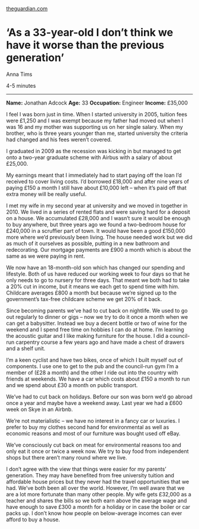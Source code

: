 [theguardian.com](https://www.theguardian.com/money/2019/feb/02/as-a-33-year-old-i-dont-think-we-have-it-worse-than-the-previous-generation)

# ‘As a 33-year-old I don’t think we have it worse than the previous generation’

Anna Tims

4-5 minutes

------

**Name:** Jonathan Adcock
**Age:** 33
**Occupation:** Engineer
**Income:** £35,000

I feel I was born just in time. When I started university in 2005,  tuition fees were £1,250 and I was exempt because my father had moved  out when I was 16 and my mother was supporting us on her single salary.  When my brother, who is three years younger than me, started university  the criteria had changed and his fees weren’t covered.

I graduated in 2009 as the recession was kicking in but managed to  get onto a two-year graduate scheme with Airbus with a salary of about  £25,000.

My earnings meant that I immediately had to start paying off the loan I’d received to cover living costs. I’d borrowed £18,000 and after nine years of paying £150 a month I still have about £10,000 left – when  it’s paid off that extra money will be really useful.

I met my wife in my second year at university and we moved in  together in 2010. We lived in a series of rented flats and were saving  hard for a deposit on a house. We accumulated £28,000 and I wasn’t sure  it would be enough to buy anywhere, but three years ago we found a  two-bedroom house for £240,000 in a scruffier part of town. It would  have been a good £150,000 more where we’d previously been living. The  house needed work but we did as much of it ourselves as possible,  putting in a new bathroom and redecorating. Our mortgage payments are  £900 a month which is about the same as we were paying in rent.

We now have an 18-month-old son which has changed our spending and  lifestyle. Both of us have reduced our working week to four days so that he only needs to go to nursery for three days. That meant we both had  to take a 20% cut in income, but it means we each get to spend time with him. Childcare averages £800 a month but because we’re signed up to the government’s tax-free childcare scheme we get 20% of it back.

Since becoming parents we’ve had to cut back on nightlife. We used to go out regularly to dinner or gigs – now we try to do it once a month  when we can get a babysitter. Instead we buy a decent bottle or two of  wine for the weekend and I spend free time on hobbies I can do at home.  I’m learning the acoustic guitar and I like making furniture for the  house. I did a council-run carpentry course a few years ago and have  made a chest of drawers and a shelf unit. 

I’m a keen cyclist and have two bikes, once of which I built myself  out of components. I use one to get to the pub and the council-run gym  I’m a member of (£28 a month) and the other I ride out into the country  with friends at weekends. We have a car which costs about £150 a month  to run and we spend about £30 a month on public transport.

We’ve had to cut back on holidays. Before our son was born we’d go  abroad once a year and maybe have a weekend away. Last year we had a  £600 week on Skye in an Airbnb.

We’re not materialistic – we have no interest in a fancy car or  luxuries. I prefer to buy my clothes second hand for environmental as  well as economic reasons and most of our furniture was bought used off  eBay. 

We’ve consciously cut back on meat for environmental reasons too and  only eat it once or twice a week now. We try to buy food from  independent shops but there aren’t many round where we live.

I don’t agree with the view that things were easier for my parents’  generation. They may have benefited from free university tuition and  affordable house prices but they never had the travel opportunities that we had. We’ve both been all over the world. However, I’m well aware  that we are a lot more fortunate than many other people. My wife gets  £32,000 as a teacher and shares the bills so we both earn above the  average wage and have enough to save £300 a month for a holiday or in  case the boiler or car packs up. I don’t know how people on  below-average incomes can ever afford to buy a house.

​          